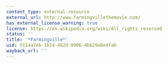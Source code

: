 ```yaml
---
content_type: external-resource
external_url: http://www.farmingvillethemovie.com/
has_external_license_warning: true
license: https://en.wikipedia.org/wiki/All_rights_reserved
status: ''
title: '*Farmingville*'
uid: f114a7eb-1b14-462d-9906-4bb29a8e4fab
wayback_url: ''
---
```

